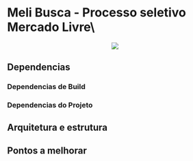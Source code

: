 # Meli Busca - Processo seletivo Mercado Livre\

<p align="center">
  <img src="./Media/exemplo_projeto.gif">
</p>

## Dependencias
### Dependencias de Build
### Dependencias do Projeto

## Arquitetura e estrutura

## Pontos a melhorar

